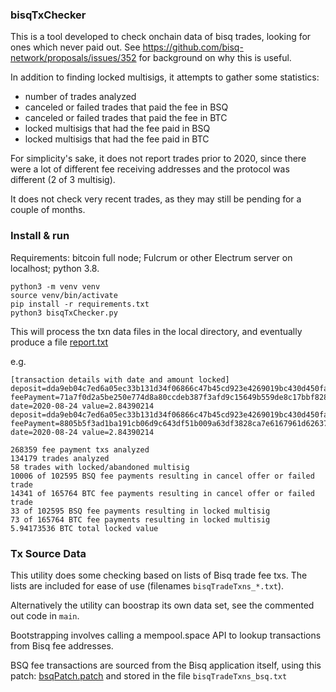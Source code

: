 ### bisqTxChecker

This is a tool developed to check onchain data of bisq trades, looking for ones which never paid out.
See https://github.com/bisq-network/proposals/issues/352 for background on why this is useful.

In addition to finding locked multisigs, it attempts to gather some statistics:

- number of trades analyzed
- canceled or failed trades that paid the fee in BSQ
- canceled or failed trades that paid the fee in BTC
- locked multisigs that had the fee paid in BSQ
- locked multisigs that had the fee paid in BTC


For simplicity's sake, it does not report trades prior to 2020, since there were a lot of different fee receiving addresses and the protocol was different (2 of 3 multisig).

It does not check very recent trades, as they may still be pending for a couple of months.


### Install & run

Requirements: bitcoin full node; Fulcrum or other Electrum server on localhost; python 3.8.


    python3 -m venv venv
    source venv/bin/activate
    pip install -r requirements.txt
    python3 bisqTxChecker.py


This will process the txn data files in the local directory, and eventually produce a file [report.txt](report.txt)
  
e.g.

    [transaction details with date and amount locked]
    deposit=dda9eb04c7ed6a05ec33b131d34f06866c47b45cd923e4269019bc430d450fab feePayment=71a7f0d2a5be250e774d8a80ccdeb387f3afd9c15649b559de8c17bbf8281f59 date=2020-08-24 value=2.84390214
    deposit=dda9eb04c7ed6a05ec33b131d34f06866c47b45cd923e4269019bc430d450fab feePayment=8805b5f3ad1ba191cb06d9c643df51b009a63df3828ca7e6167961d626370230 date=2020-08-24 value=2.84390214
    
    268359 fee payment txs analyzed
    134179 trades analyzed
    58 trades with locked/abandoned multisig
    10006 of 102595 BSQ fee payments resulting in cancel offer or failed trade
    14341 of 165764 BTC fee payments resulting in cancel offer or failed trade
    33 of 102595 BSQ fee payments resulting in locked multisig
    73 of 165764 BTC fee payments resulting in locked multisig
    5.94173536 BTC total locked value
    
    
### Tx Source Data

This utility does some checking based on lists of Bisq trade fee txs.
The lists are included for ease of use (filenames `bisqTradeTxns_*.txt`).

Alternatively the utility can boostrap its own data set, see the commented out code in `main`.

Bootstrapping involves calling a mempool.space API to lookup transactions from Bisq fee addresses.

BSQ fee transactions are sourced from the Bisq application itself, using this patch: [bsqPatch.patch](bsqPatch.patch) and stored in the file `bisqTradeTxns_bsq.txt`


